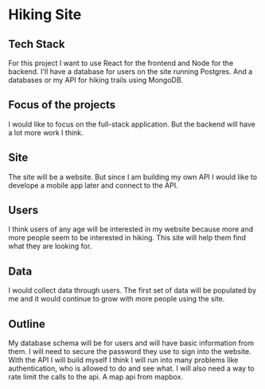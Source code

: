 # Hiking Site 

## Tech Stack 
For this project I want to use React for the frontend and Node for the backend. I'll have a database for users on the site running 
Postgres. And a databases or my API for hiking trails using MongoDB. 

## Focus of the projects 
I would like to focus on the full-stack application. But the backend will have a lot more work I think. 

## Site
The site will be a website. But since I am building my own API I would like to develope a mobile app later and connect to the API.

## Users 
I think users of any age will be interested in my website because more and more people seem to be interested in hiking. This site will
help them find what they are looking for. 

## Data 
I would collect data through users. The first set of data will be populated by me and it would continue to grow with more people using the site. 

## Outline 
My database schema will be for users and will have basic information from them. I will need to secure the password they use to sign into the website. With
the API I will build myself I think I will run into many problems like authentication, who is allowed to do and see what. I will also need a way to rate limit 
the calls to the api. A map api from mapbox. 